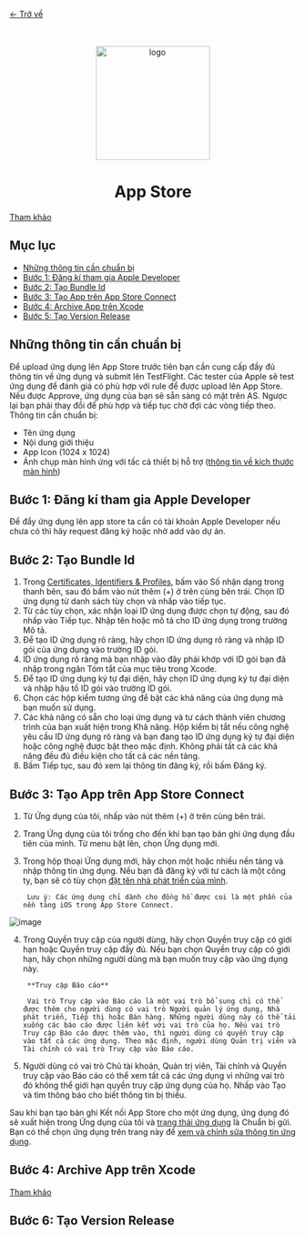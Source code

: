 [<- Trở về](../README.md)
<div align="center">
  <br/>
  <br/>
  <img alt="logo" height="200" src="https://upload.wikimedia.org/wikipedia/commons/2/27/App_Store_macOS.png"/>
  <h1>App Store</h1> 
</div>

[Tham khảo](https://developer.apple.com/help/app-store-connect/create-an-app-record/add-a-new-app/)

## Mục lục
- [Những thông tin cần chuẩn bị](#những-thông-tin-cần-chuẩn-bị)
- [Bước 1: Đăng kí tham gia Apple Developer](#bước-1-đăng-kí-tham-gia-apple-developer)
- [Bước 2: Tạo Bundle Id](#bước-2-tạo-bundle-id)
- [Bước 3: Tạo App trên App Store Connect](#bước-3-tạo-app-trên-app-store-connect)
- [Bước 4: Archive App trên Xcode](#bước-4-archive-app-trên-xcode)
- [Bước 5: Tạo Version Release](#bước-5-tạo-version-release)

## Những thông tin cần chuẩn bị

Để upload ứng dụng lên App Store trước tiên bạn cần cung cấp đầy đủ thông tin về ứng dụng và submit
lên TestFlight. Các tester của Apple sẽ test ứng dụng để đánh giá có phù hợp với rule để được upload
lên App Store. Nếu được Approve, ứng dụng của bạn sẽ sẵn sàng có mặt trên AS. Ngược lại bạn phải
thay đổi để phù hợp và tiếp tục chờ đợi các vòng tiếp theo. Thông tin cần chuẩn bị:

* Tên ứng dụng
* Nội dung giới thiệu
* App Icon (1024 x 1024)
* Ảnh chụp màn hình ứng với tấc cả thiết bị hỗ
  trợ ([thông tin về kích thước màn hình](https://help.apple.com/app-store-connect/#/devd274dd925))

## Bước 1: Đăng kí tham gia Apple Developer

Để đẩy ứng dụng lên app store ta cần có tài khoản Apple Developer nếu chưa có thì hãy request đăng ký hoặc nhờ add vào dự án.

## Bước 2: Tạo Bundle Id

1. Trong [Certificates, Identifiers & Profiles](https://developer.apple.com/account/resources), bấm vào Số nhận dạng trong thanh bên, sau đó bấm vào nút thêm (+) ở trên cùng bên trái.
Chọn ID ứng dụng từ danh sách tùy chọn và nhấp vào tiếp tục.
2. Từ các tùy chọn, xác nhận loại ID ứng dụng được chọn tự động, sau đó nhấp vào Tiếp tục.
Nhập tên hoặc mô tả cho ID ứng dụng trong trường Mô tả.
3. Để tạo ID ứng dụng rõ ràng, hãy chọn ID ứng dụng rõ ràng và nhập ID gói của ứng dụng vào trường ID gói.
4. ID ứng dụng rõ ràng mà bạn nhập vào đây phải khớp với ID gói bạn đã nhập trong ngăn Tóm tắt của mục tiêu trong Xcode.
5. Để tạo ID ứng dụng ký tự đại diện, hãy chọn ID ứng dụng ký tự đại diện và nhập hậu tố ID gói vào trường ID gói.
6. Chọn các hộp kiểm tương ứng để bật các khả năng của ứng dụng mà bạn muốn sử dụng.
7. Các khả năng có sẵn cho loại ứng dụng và tư cách thành viên chương trình của bạn xuất hiện trong Khả năng. Hộp kiểm bị tắt nếu công nghệ yêu cầu ID ứng dụng rõ ràng và bạn đang tạo ID ứng dụng ký tự đại diện hoặc công nghệ được bật theo mặc định. Không phải tất cả các khả năng đều đủ điều kiện cho tất cả các nền tảng.
8. Bấm Tiếp tục, sau đó xem lại thông tin đăng ký, rồi bấm Đăng ký.

## Bước 3: Tạo App trên App Store Connect

1. Từ Ứng dụng của tôi, nhấp vào nút thêm (+) ở trên cùng bên trái.
2. Trang Ứng dụng của tôi trống cho đến khi bạn tạo bản ghi ứng dụng đầu tiên của mình.
Từ menu bật lên, chọn Ứng dụng mới.
3. Trong hộp thoại Ứng dụng mới, hãy chọn một hoặc nhiều nền tảng và nhập thông tin ứng dụng.
Nếu bạn đã đăng ký với tư cách là một công ty, bạn sẽ có tùy chọn [đặt tên nhà phát triển của mình](https://developer.apple.com/help/app-store-connect/create-an-app-record/set-your-developer-name-on-the-app-store).


        Lưu ý: Các ứng dụng chỉ dành cho đồng hồ được coi là một phần của nền tảng iOS trong App Store Connect.

![image](https://developer.apple.com/help/app-store-connect/create-an-app-record/add-a-new-app/images/manage-apps-add-new-4_2x.png)

4. Trong Quyền truy cập của người dùng, hãy chọn Quyền truy cập có giới hạn hoặc Quyền truy cập đầy đủ. Nếu bạn chọn Quyền truy cập có giới hạn, hãy chọn những người dùng mà bạn muốn truy cập vào ứng dụng này.

        **Truy cập Báo cáo**

        Vai trò Truy cập vào Báo cáo là một vai trò bổ sung chỉ có thể được thêm cho người dùng có vai trò Người quản lý ứng dụng, Nhà phát triển, Tiếp thị hoặc Bán hàng. Những người dùng này có thể tải xuống các báo cáo được liên kết với vai trò của họ. Nếu vai trò Truy cập Báo cáo được thêm vào, thì người dùng có quyền truy cập vào tất cả các ứng dụng. Theo mặc định, người dùng Quản trị viên và Tài chính có vai trò Truy cập vào Báo cáo.

5. Người dùng có vai trò Chủ tài khoản, Quản trị viên, Tài chính và Quyền truy cập vào Báo cáo có thể xem tất cả các ứng dụng vì những vai trò đó không thể giới hạn quyền truy cập ứng dụng của họ.
Nhấp vào Tạo và tìm thông báo cho biết thông tin bị thiếu.

Sau khi bạn tạo bản ghi Kết nối App Store cho một ứng dụng, ứng dụng đó sẽ xuất hiện trong Ứng dụng của tôi và [trạng thái ứng dụng](https://developer.apple.com/help/app-store-connect/reference/app-and-submission-statuses) là Chuẩn bị gửi. Bạn có thể chọn ứng dụng trên trang này để [xem và chỉnh sửa thông tin ứng dụng](https://developer.apple.com/help/app-store-connect/create-an-app-record/view-and-edit-app-information).

## Bước 4: Archive App trên Xcode

[Tham khảo](https://developer.apple.com/documentation/xcode/distributing-your-app-for-beta-testing-and-releases)

## Bước 6: Tạo Version Release